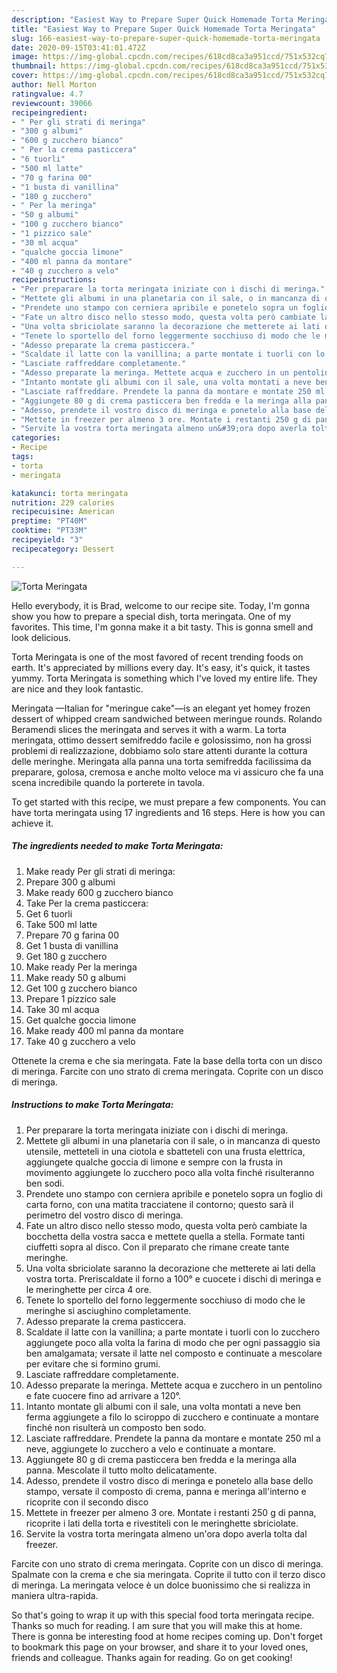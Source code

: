 ```yaml
---
description: "Easiest Way to Prepare Super Quick Homemade Torta Meringata"
title: "Easiest Way to Prepare Super Quick Homemade Torta Meringata"
slug: 166-easiest-way-to-prepare-super-quick-homemade-torta-meringata
date: 2020-09-15T03:41:01.472Z
image: https://img-global.cpcdn.com/recipes/618cd8ca3a951ccd/751x532cq70/torta-meringata-recipe-main-photo.jpg
thumbnail: https://img-global.cpcdn.com/recipes/618cd8ca3a951ccd/751x532cq70/torta-meringata-recipe-main-photo.jpg
cover: https://img-global.cpcdn.com/recipes/618cd8ca3a951ccd/751x532cq70/torta-meringata-recipe-main-photo.jpg
author: Nell Morton
ratingvalue: 4.7
reviewcount: 39066
recipeingredient:
- " Per gli strati di meringa"
- "300 g albumi"
- "600 g zucchero bianco"
- " Per la crema pasticcera"
- "6 tuorli"
- "500 ml latte"
- "70 g farina 00"
- "1 busta di vanillina"
- "180 g zucchero"
- " Per la meringa"
- "50 g albumi"
- "100 g zucchero bianco"
- "1 pizzico sale"
- "30 ml acqua"
- "qualche goccia limone"
- "400 ml panna da montare"
- "40 g zucchero a velo"
recipeinstructions:
- "Per preparare la torta meringata iniziate con i dischi di meringa."
- "Mettete gli albumi in una planetaria con il sale, o in mancanza di questo utensile, metteteli in una ciotola e sbatteteli con una frusta elettrica, aggiungete qualche goccia di limone e sempre con la frusta in movimento aggiungete lo zucchero poco alla volta finché risulteranno ben sodi."
- "Prendete uno stampo con cerniera apribile e ponetelo sopra un foglio di carta forno, con una matita tracciatene il contorno; questo sarà il perimetro del vostro disco di meringa."
- "Fate un altro disco nello stesso modo, questa volta però cambiate la bocchetta della vostra sacca e mettete quella a stella. Formate tanti ciuffetti sopra al disco. Con il preparato che rimane create tante meringhe."
- "Una volta sbriciolate saranno la decorazione che metterete ai lati della vostra torta. Preriscaldate il forno a 100° e cuocete i dischi di meringa e le meringhette per circa 4 ore."
- "Tenete lo sportello del forno leggermente socchiuso di modo che le meringhe si asciughino completamente."
- "Adesso preparate la crema pasticcera."
- "Scaldate il latte con la vanillina; a parte montate i tuorli con lo zucchero aggiungete poco alla volta la farina di modo che per ogni passaggio sia ben amalgamata; versate il latte nel composto e continuate a mescolare per evitare che si formino grumi."
- "Lasciate raffreddare completamente."
- "Adesso preparate la meringa. Mettete acqua e zucchero in un pentolino e fate cuocere fino ad arrivare a 120°."
- "Intanto montate gli albumi con il sale, una volta montati a neve ben ferma aggiungete a filo lo sciroppo di zucchero e continuate a montare finché non risulterà un composto ben sodo."
- "Lasciate raffreddare. Prendete la panna da montare e montate 250 ml a neve, aggiungete lo zucchero a velo e continuate a montare."
- "Aggiungete 80 g di crema pasticcera ben fredda e la meringa alla panna. Mescolate il tutto molto delicatamente."
- "Adesso, prendete il vostro disco di meringa e ponetelo alla base dello stampo, versate il composto di crema, panna e meringa all&#39;interno e ricoprite con il secondo disco"
- "Mettete in freezer per almeno 3 ore. Montate i restanti 250 g di panna, ricoprite i lati della torta e rivestiteli con le meringhette sbriciolate."
- "Servite la vostra torta meringata almeno un&#39;ora dopo averla tolta dal freezer."
categories:
- Recipe
tags:
- torta
- meringata

katakunci: torta meringata 
nutrition: 229 calories
recipecuisine: American
preptime: "PT40M"
cooktime: "PT33M"
recipeyield: "3"
recipecategory: Dessert

---
```



![Torta Meringata](https://img-global.cpcdn.com/recipes/618cd8ca3a951ccd/751x532cq70/torta-meringata-recipe-main-photo.jpg)

Hello everybody, it is Brad, welcome to our recipe site. Today, I'm gonna show you how to prepare a special dish, torta meringata. One of my favorites. This time, I'm gonna make it a bit tasty. This is gonna smell and look delicious.

Torta Meringata is one of the most favored of recent trending foods on earth. It's appreciated by millions every day. It's easy, it's quick, it tastes yummy. Torta Meringata is something which I've loved my entire life. They are nice and they look fantastic.

Meringata —Italian for &#34;meringue cake&#34;—is an elegant yet homey frozen dessert of whipped cream sandwiched between meringue rounds. Rolando Beramendi slices the meringata and serves it with a warm. La torta meringata, ottimo dessert semifreddo facile e golosissimo, non ha grossi problemi di realizzazione, dobbiamo solo stare attenti durante la cottura delle meringhe. Meringata alla panna una torta semifredda facilissima da preparare, golosa, cremosa e anche molto veloce ma vi assicuro che fa una scena incredibile quando la porterete in tavola.


To get started with this recipe, we must prepare a few components. You can have torta meringata using 17 ingredients and 16 steps. Here is how you can achieve it.

<!--inarticleads1-->

##### The ingredients needed to make Torta Meringata:

1. Make ready  Per gli strati di meringa:
1. Prepare 300 g albumi
1. Make ready 600 g zucchero bianco
1. Take  Per la crema pasticcera:
1. Get 6 tuorli
1. Take 500 ml latte
1. Prepare 70 g farina 00
1. Get 1 busta di vanillina
1. Get 180 g zucchero
1. Make ready  Per la meringa
1. Make ready 50 g albumi
1. Get 100 g zucchero bianco
1. Prepare 1 pizzico sale
1. Take 30 ml acqua
1. Get qualche goccia limone
1. Make ready 400 ml panna da montare
1. Take 40 g zucchero a velo


Ottenete la crema e che sia meringata. Fate la base della torta con un disco di meringa. Farcite con uno strato di crema meringata. Coprite con un disco di meringa. 

<!--inarticleads2-->

##### Instructions to make Torta Meringata:

1. Per preparare la torta meringata iniziate con i dischi di meringa.
1. Mettete gli albumi in una planetaria con il sale, o in mancanza di questo utensile, metteteli in una ciotola e sbatteteli con una frusta elettrica, aggiungete qualche goccia di limone e sempre con la frusta in movimento aggiungete lo zucchero poco alla volta finché risulteranno ben sodi.
1. Prendete uno stampo con cerniera apribile e ponetelo sopra un foglio di carta forno, con una matita tracciatene il contorno; questo sarà il perimetro del vostro disco di meringa.
1. Fate un altro disco nello stesso modo, questa volta però cambiate la bocchetta della vostra sacca e mettete quella a stella. Formate tanti ciuffetti sopra al disco. Con il preparato che rimane create tante meringhe.
1. Una volta sbriciolate saranno la decorazione che metterete ai lati della vostra torta. Preriscaldate il forno a 100° e cuocete i dischi di meringa e le meringhette per circa 4 ore.
1. Tenete lo sportello del forno leggermente socchiuso di modo che le meringhe si asciughino completamente.
1. Adesso preparate la crema pasticcera.
1. Scaldate il latte con la vanillina; a parte montate i tuorli con lo zucchero aggiungete poco alla volta la farina di modo che per ogni passaggio sia ben amalgamata; versate il latte nel composto e continuate a mescolare per evitare che si formino grumi.
1. Lasciate raffreddare completamente.
1. Adesso preparate la meringa. Mettete acqua e zucchero in un pentolino e fate cuocere fino ad arrivare a 120°.
1. Intanto montate gli albumi con il sale, una volta montati a neve ben ferma aggiungete a filo lo sciroppo di zucchero e continuate a montare finché non risulterà un composto ben sodo.
1. Lasciate raffreddare. Prendete la panna da montare e montate 250 ml a neve, aggiungete lo zucchero a velo e continuate a montare.
1. Aggiungete 80 g di crema pasticcera ben fredda e la meringa alla panna. Mescolate il tutto molto delicatamente.
1. Adesso, prendete il vostro disco di meringa e ponetelo alla base dello stampo, versate il composto di crema, panna e meringa all&#39;interno e ricoprite con il secondo disco
1. Mettete in freezer per almeno 3 ore. Montate i restanti 250 g di panna, ricoprite i lati della torta e rivestiteli con le meringhette sbriciolate.
1. Servite la vostra torta meringata almeno un&#39;ora dopo averla tolta dal freezer.


Farcite con uno strato di crema meringata. Coprite con un disco di meringa. Spalmate con la crema e che sia meringata. Coprite il tutto con il terzo disco di meringa. La meringata veloce è un dolce buonissimo che si realizza in maniera ultra-rapida. 

So that's going to wrap it up with this special food torta meringata recipe. Thanks so much for reading. I am sure that you will make this at home. There is gonna be interesting food at home recipes coming up. Don't forget to bookmark this page on your browser, and share it to your loved ones, friends and colleague. Thanks again for reading. Go on get cooking!
